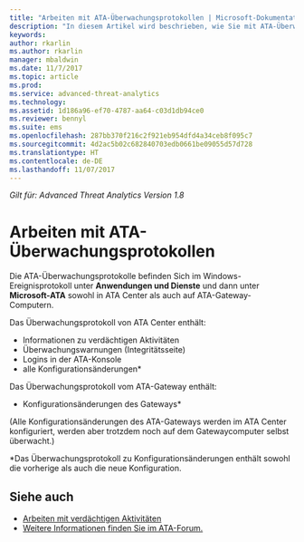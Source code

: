 ```yaml
---
title: "Arbeiten mit ATA-Überwachungsprotokollen | Microsoft-Dokumentation"
description: "In diesem Artikel wird beschrieben, wie Sie mit ATA-Überwachungsprotokollen im Windows-Ereignisprotokoll arbeiten können."
keywords: 
author: rkarlin
ms.author: rkarlin
manager: mbaldwin
ms.date: 11/7/2017
ms.topic: article
ms.prod: 
ms.service: advanced-threat-analytics
ms.technology: 
ms.assetid: 1d186a96-ef70-4787-aa64-c03d1db94ce0
ms.reviewer: bennyl
ms.suite: ems
ms.openlocfilehash: 287bb370f216c2f921eb954dfd4a34ceb8f095c7
ms.sourcegitcommit: 4d2ac5b02c682840703edb0661be09055d57d728
ms.translationtype: HT
ms.contentlocale: de-DE
ms.lasthandoff: 11/07/2017
---
```

*Gilt für: Advanced Threat Analytics Version 1.8*

# <a name="working-with-ata-audit-logs"></a>Arbeiten mit ATA-Überwachungsprotokollen

Die ATA-Überwachungsprotokolle befinden Sich im Windows-Ereignisprotokoll unter **Anwendungen und Dienste** und dann unter **Microsoft-ATA** sowohl in ATA Center als auch auf ATA-Gateway-Computern.

Das Überwachungsprotokoll von ATA Center enthält:
-   Informationen zu verdächtigen Aktivitäten
-   Überwachungswarnungen (Integritätsseite)
-   Logins in der ATA-Konsole
-   alle Konfigurationsänderungen*

Das Überwachungsprotokoll vom ATA-Gateway enthält:
-   Konfigurationsänderungen des Gateways* 

(Alle Konfigurationsänderungen des ATA-Gateways werden im ATA Center konfiguriert, werden aber trotzdem noch auf dem Gatewaycomputer selbst überwacht.)

*Das Überwachungsprotokoll zu Konfigurationsänderungen enthält sowohl die vorherige als auch die neue Konfiguration.


## <a name="see-also"></a>Siehe auch
- [Arbeiten mit verdächtigen Aktivitäten](working-with-suspicious-activities.md)
- [Weitere Informationen finden Sie im ATA-Forum.](https://social.technet.microsoft.com/Forums/security/home?forum=mata)

